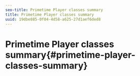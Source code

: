```yaml
---
seo-title: Primetime Player classes summary
title: Primetime Player classes summary
uuid: 19dbe885-0f04-4d58-a625-27d1aef6ded8
---
```


# Primetime Player classes summary{#primetime-player-classes-summary}